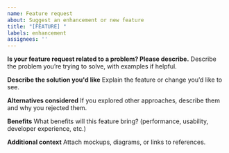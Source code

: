 ```yaml
---
name: Feature request
about: Suggest an enhancement or new feature
title: "[FEATURE] "
labels: enhancement
assignees: ''
---
```


**Is your feature request related to a problem? Please describe.**
Describe the problem you’re trying to solve, with examples if helpful.

**Describe the solution you'd like**
Explain the feature or change you’d like to see.

**Alternatives considered**
If you explored other approaches, describe them and why you rejected them.

**Benefits**
What benefits will this feature bring? (performance, usability, developer experience, etc.)

**Additional context**
Attach mockups, diagrams, or links to references.